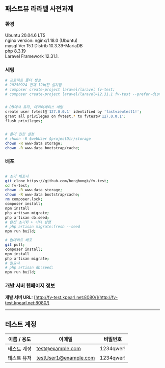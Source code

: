 ## 패스트뷰 라라벨 사전과제


### 환경
Ubuntu 20.04.6 LTS  
nginx version: nginx/1.18.0 (Ubuntu)  
mysql  Ver 15.1 Distrib 10.3.39-MariaDB  
php 8.3.19  
Laravel Framework 12.31.1. 

### 세팅
```bash
# 프로젝트 폴더 생성
# 20250924 현재 12버전 설치됨
# composer create-project laravel/laravel fv-test;
# composer create-project laravel/laravel=12.31.1 fv-test --prefer-dist;


# DB에서 유저, 데이터베이스 세팅
create user fvtest@'127.0.0.1' identified by 'fastviewtest1!';
grant all privileges on fvtest.* to fvtest@'127.0.0.1';
flush privileges;


# 폴더 권한 설정
# chwon -R $webUser $projectDir/storage
chown -R www-data storage;
chown -R www-data bootstrap/cache;
```


### 배포
```bash

# 초기 배포시
git clone https://github.com/honghongk/fv-test;
cd fv-test;
chown -R www-data storage;
chown -R www-data bootstrap/cache;
rm composer.lock;
composer install;
npm install
php artisan migrate;
php artisan db:seed;
# 완전 초기화 + 시더 실행
# php artisan migrate:fresh --seed
npm run build;

# 업데이트 배포
git pull;
composer install;
npm install
php artisan migrate;
# 필요시
# php artisan db:seed;
npm run build;

```


### 개발 서버 웹페이지 정보

**개발 서버 URL:** [http://fv-test.kpearl.net:8080/](http://fv-test.kpearl.net:8080/)

---

## 테스트 계정

| 이름 / 용도 | 이메일 | 비밀번호 |
|-------------|--------|----------|
| 테스트 계정   | test@example.com | 1234qwer! |
| 테스트 유저 | testUser1@example.com | 1234qwer! |